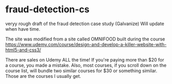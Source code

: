 # fraud-detection-cs
veryy rough draft of the fraud detection case study (Galvanize)
Will update when have time.

The site was modified from a site called OMNIFOOD built during the course https://www.udemy.com/course/design-and-develop-a-killer-website-with-html5-and-css3/

There are sales on Udemy ALL the time! If you're paying more than $20 for a course, you made a mistake. Also, most courses, if you scroll down on the course list, will bundle two similar courses for $30 or something similar. Those are the courses I usually get. 
